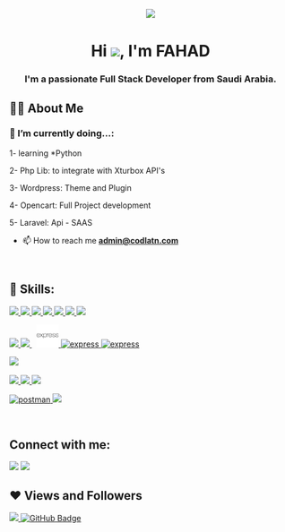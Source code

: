 <p align="center"><img width="247px" height="auto" src="https://i.ibb.co/zJZVrXg/Codlatn-Logo.jpg" height="200px"/></p>

<h1 align="center">Hi <img src="https://raw.githubusercontent.com/MartinHeinz/MartinHeinz/master/wave.gif" width="30px">, I'm FAHAD</h1>
<h3 align="center">I'm a passionate Full Stack Developer from Saudi Arabia.</h3>


## 🙋‍♂️ About Me

<h3>🌱 I’m currently doing...:</h3>
<p align="left" > 1- learning *Python </p>
<p align="left" > 2- Php Lib:  to integrate with Xturbox API's </p>
<p align="left" > 3- Wordpress: Theme and Plugin </p>
<p align="left" > 4- Opencart: Full Project development </p>
<p align="left" > 5- Laravel: Api - SAAS </p>


- 📫 How to reach me **admin@codlatn.com**
 
 <br/>
 
 ## 🚀 Skills:

<p align="left"> 
 
<a href="https://www.php.net" target="_blank"> <img width="50px" src="https://user-images.githubusercontent.com/99600185/167240396-13e55b8c-9e83-46c2-a12e-aa81dde04d96.png"/> </a>
<a href="https://laravel.com/" target="_blank"> <img width="50px" src="https://img.icons8.com/fluency/452/laravel.png"/> </a>
<a href="https://codeigniter.org/" target="_blank"> <img width="50px" src="https://img.icons8.com/external-tal-revivo-color-tal-revivo/344/external-codeigniter-is-an-open-source-software-rapid-development-web-framework-logo-color-tal-revivo.png"/> </a>
<a href="https://wordpress.org/" target="_blank"> <img width="50px" src="https://user-images.githubusercontent.com/99600185/167240456-1363d14a-fcd4-4f55-9036-4c3db8f94209.png"/> </a>
<a href="https://opencart.com/" target="_blank"> <img width="50px" src="https://user-images.githubusercontent.com/99600185/167240539-03f02569-4d09-476d-9bcf-e485a49243f3.png"/> </a>
<a href="https://opencart.com/" target="_blank"> <img width="50px" src="https://user-images.githubusercontent.com/99600185/167240737-54d1caab-71b3-458a-9e77-60f6f188655e.png"/> </a>
<a style="padding-right:8px;" href="https://www.mysql.com/" target="_blank"> <img width="50px" src="https://img.icons8.com/fluent/50/000000/mysql-logo.png"/> </a>
 

<a href="https://developer.mozilla.org/en-US/docs/Web/JavaScript" target="_blank"> <img width="50px" src="https://img.icons8.com/color/48/000000/javascript.png"/> </a> 
<a style="padding-right:8px;" href="https://nodejs.org" target="_blank"> <img   width="50px" src="https://img.icons8.com/color/48/000000/nodejs.png"/> </a> 
<a href="https://expressjs.com" target="_blank"> <img src="https://raw.githubusercontent.com/devicons/devicon/master/icons/express/express-original-wordmark.svg" alt="express" width="40" height="40"/> </a>
<a href="#" target="_blank"> <img src="https://img.icons8.com/external-tal-revivo-filled-tal-revivo/452/external-vuejs-an-open-source-javascript-framework-for-building-user-interfaces-and-single-page-applications-logo-filled-tal-revivo.png" alt="express" width="40" height="40"/> </a>
<a href="#" target="_blank"> <img src="https://user-images.githubusercontent.com/99600185/167240862-f67dc6fd-8142-41f2-9068-84134dbe456a.png" alt="express" width="40" height="40"/> </a>

 

 

<a href="https://www.python.org" target="_blank"> <img width="50px" src="https://img.icons8.com/color/48/000000/python.png"/> </a> 
 
<a href="https://www.w3.org/html/" target="_blank"> <img width="50px" src="https://img.icons8.com/color/48/000000/html-5.png"/> </a> 
<a href="https://www.w3schools.com/css/" target="_blank"> <img width="50px" src="https://img.icons8.com/color/48/000000/css3.png"/> </a> 
<a href="https://getbootstrap.com" target="_blank"> <img width="50px" src="https://img.icons8.com/color/48/000000/bootstrap.png"/> </a> 
 
 <a href="https://postman.com" target="_blank"> <img src="https://www.vectorlogo.zone/logos/getpostman/getpostman-icon.svg" alt="postman" width="45" height="45"/> </a> <a href="https://git-scm.com/" target="_blank"> <img src="https://img.icons8.com/color/48/000000/git.png"/> </a> 

</p>


 <br/>

## Connect with me:
<p align="left">

 <a href = "https://twitter.com/FahadDev2"><img src="https://img.icons8.com/fluent/48/000000/twitter.png"/></a>
 <a href = "https://www.youtube.com/channel/UCuaQX-_wmDjHj1-hOQMtagg"><img src="https://img.icons8.com/color/48/000000/youtube-play.png"/></a>

</p>

## ❤ Views and Followers
<a href="https://github.com/Meghna-DAS/github-profile-views-counter">
    <img src="https://komarev.com/ghpvc/?username=Codlatn">
</a>
<a href="https://github.com/Codlatn?tab=followers"><img src="https://img.shields.io/github/followers/Codlatn?label=Followers&style=social" alt="GitHub Badge"></a>
